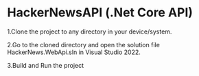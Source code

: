 # HackerNewsAPI (.Net Core API)
1.Clone the project to any directory in your device/system.

2.Go to the cloned directory and open the solution file HackerNews.WebApi.sln in Visual Studio 2022.

3.Build and Run the project
